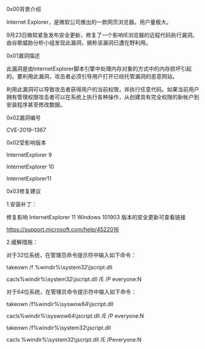 0x00背景介绍

Internet Explorer，是微软公司推出的一款网页浏览器。用户量极大。

9月23日微软紧急发布安全更新，修复了一个影响IE浏览器的远程代码执行漏洞。由谷歌威胁分析小组发现此漏洞，据称该漏洞已遭在野利用。



0x01漏洞描述


此漏洞是由InternetExplorer脚本引擎中处理内存对象的方式中的内存损坏引起的。要利用此漏洞，攻击者必须引导用户打开已经托管漏洞的恶意网站。

利用此漏洞可以导致攻击者获得用户的当前权限，并执行任意代码。如果当前用户拥有管理权限攻击者可以在系统上执行各种操作，从创建具有完全权限的新帐户到安装程序甚至修改数据。


0x02漏洞编号


CVE-2019-1367




0x02受影响版本

InternetExplorer 9

InternetExplorer 10

InternetExplorer11



0x03修复建议


1.安装补丁：

修复影响 InternetExplorer 11 Windows 101903 版本的安全更新可查看链接

https://support.microsoft.com/help/4522016

 

2.缓解措施：

对于32位系统，在管理员命令提示符中输入如下命令：

 takeown /f %windir%\system32\jscript.dll

 cacls%windir%\system32\jscript.dll /E /P everyone:N

 对于64位系统，在管理员命令提示符中输入如下命令：

 takeown /f%windir%\syswow64\jscript.dll

 cacls%windir%\syswow64\jscript.dll /E /P everyone:N

 takeown /f%windir%\system32\jscript.dll

 cacls %windir%\system32\jscript.dll /E /Peveryone:N
